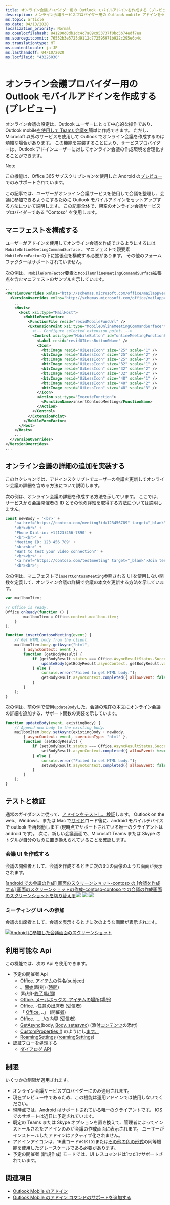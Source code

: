 ```yaml
---
title: オンライン会議プロバイダー用の Outlook モバイルアドインを作成する (プレビュー)
description: オンライン会議サービスプロバイダー用の Outlook mobile アドインをセットアップする方法について説明します。
ms.topic: article
ms.date: 04/10/2020
localization_priority: Normal
ms.openlocfilehash: 841200d8db1dc4c7a89c953737f0bc5b74edf7ea
ms.sourcegitcommit: 76552b3e5725d9112c772595971b922c295e6b4c
ms.translationtype: MT
ms.contentlocale: ja-JP
ms.lasthandoff: 04/10/2020
ms.locfileid: "43226030"
---
```

# <a name="create-an-outlook-mobile-add-in-for-an-online-meeting-provider-preview"></a>オンライン会議プロバイダー用の Outlook モバイルアドインを作成する (プレビュー)

オンライン会議の設定は、Outlook ユーザーにとって中心的な操作であり、Outlook mobile[を使用して Teams 会議を](/microsoftteams/teams-add-in-for-outlook)簡単に作成できます。 ただし、Microsoft 以外のサービスを使用して Outlook でオンライン会議を作成するのは煩雑な場合があります。 この機能を実装することにより、サービスプロバイダーは、Outlook アドインユーザーに対してオンライン会議の作成環境を合理化することができます。

> [!NOTE]
> この機能は、Office 365 サブスクリプションを使用した Android の[プレビュー](../reference/objectmodel/preview-requirement-set/outlook-requirement-set-preview.md)でのみサポートされています。

この記事では、ユーザーがオンライン会議サービスを使用して会議を整理し、会議に参加できるようにするために Outlook モバイルアドインをセットアップする方法について説明します。 この記事全体で、架空のオンライン会議サービスプロバイダーである "Contoso" を使用します。

## <a name="configure-the-manifest"></a>マニフェストを構成する

ユーザーがアドインを使用してオンライン会議を作成できるようにするには`MobileOnlineMeetingCommandSurface` 、マニフェストで親要素`MobileFormFactor`の下に拡張点を構成する必要があります。 その他のフォームファクターはサポートされていません。

次の例は、 `MobileFormFactor`要素と`MobileOnlineMeetingCommandSurface`拡張点を含むマニフェストのサンプルを示しています。

```xml
...
<VersionOverrides xmlns="http://schemas.microsoft.com/office/mailappversionoverrides" xsi:type="VersionOverridesV1_0">
  <VersionOverrides xmlns="http://schemas.microsoft.com/office/mailappversionoverrides/1.1" xsi:type="VersionOverridesV1_1">
    ...
    <Hosts>
      <Host xsi:type="MailHost">
        <MobileFormFactor>
          <FunctionFile resid="residMobileFuncUrl" />
          <ExtensionPoint xsi:type="MobileOnlineMeetingCommandSurface">
            <!-- Configure selected extension point. -->
            <Control xsi:type="MobileButton" id="onlineMeetingFunctionButton">
              <Label resid="residUILessButton0Name" />
              <Icon>
                <bt:Image resid="UiLessIcon" size="25" scale="1" />
                <bt:Image resid="UiLessIcon" size="25" scale="2" />
                <bt:Image resid="UiLessIcon" size="25" scale="3" />
                <bt:Image resid="UiLessIcon" size="32" scale="1" />
                <bt:Image resid="UiLessIcon" size="32" scale="2" />
                <bt:Image resid="UiLessIcon" size="32" scale="2" />
                <bt:Image resid="UiLessIcon" size="48" scale="1" />
                <bt:Image resid="UiLessIcon" size="48" scale="2" />
                <bt:Image resid="UiLessIcon" size="48" scale="3" />
              </Icon>
              <Action xsi:type="ExecuteFunction">
                <FunctionName>insertContosoMeeting</FunctionName>
              </Action>
            </Control>
          </ExtensionPoint>
        </MobileFormFactor>
      </Host>
    </Hosts>
    ...
  </VersionOverrides>
</VersionOverrides>
...
```

## <a name="implement-adding-online-meeting-details"></a>オンライン会議の詳細の追加を実装する

このセクションでは、アドインスクリプトでユーザーの会議を更新してオンライン会議の詳細を含める方法について説明します。

次の例は、オンライン会議の詳細を作成する方法を示しています。 ここでは、サービスから会議開催者の ID とその他の詳細を取得する方法については説明しません。

```js
const newBody = '<br>' +
    '<a href="https://contoso.com/meeting?id=123456789" target="_blank">Join Contoso meeting</a>' +
    '<br><br>' +
    'Phone Dial-in: +1(123)456-7890' +
    '<br><br>' +
    'Meeting ID: 123 456 789' +
    '<br><br>' +
    'Want to test your video connection?' +
    '<br><br>' +
    '<a href="https://contoso.com/testmeeting" target="_blank">Join test meeting</a>' +
    '<br><br>';
```

次の例は、マニフェストで`insertContosoMeeting`参照される UI を使用しない関数を定義して、オンライン会議の詳細で会議の本文を更新する方法を示しています。

```js
var mailboxItem;

// Office is ready.
Office.onReady(function () {
        mailboxItem = Office.context.mailbox.item;
    }
);

function insertContosoMeeting(event) {
    // Get HTML body from the client.
    mailboxItem.body.getAsync("html",
        { asyncContext: event },
        function (getBodyResult) {
            if (getBodyResult.status === Office.AsyncResultStatus.Succeeded) {
                updateBody(getBodyResult.asyncContext, getBodyResult.value);
            } else {
                console.error("Failed to get HTML body.");
                getBodyResult.asyncContext.completed({ allowEvent: false });
            }
        }
    );
}
```

次の例は、前の例で使用`updateBody`した、会議の現在の本文にオンライン会議の詳細を追加する、サポート関数の実装を示しています。

```js
function updateBody(event, existingBody) {
    // Append new body to the existing body.
    mailboxItem.body.setAsync(existingBody + newBody,
        { asyncContext: event, coercionType: "html" },
        function (setBodyResult) {
            if (setBodyResult.status === Office.AsyncResultStatus.Succeeded) {
                setBodyResult.asyncContext.completed({ allowEvent: true });
            } else {
                console.error("Failed to set HTML body.");
                setBodyResult.asyncContext.completed({ allowEvent: false });
            }
        }
    );
}
```

## <a name="testing-and-validation"></a>テストと検証

通常のガイダンスに従って、[アドインをテストし、検証](testing-and-tips.md)します。 Outlook on the web、Windows、または Mac で[サイド](sideload-outlook-add-ins-for-testing.md)ロード後に、android モバイルデバイスで outlook を再起動します (現時点でサポートされている唯一のクライアントは android です)。 次に、新しい会議画面で、Microsoft Teams または Skype のトグルが自分のものに置き換えられていることを確認します。

### <a name="create-meeting-ui"></a>会議 UI を作成する

会議の開催者として、会議を作成するときに次の3つの画像のような画面が表示されます。

[[android での会議の作成] 画面のスクリーンショット-contoso の [会議を作成する] 画面のスクリーンショットの作成-contoso-contoso での会議の作成画面のスクリーンショットを切り替える![](../images/outlook-android-create-online-meeting-load.png)](../images/outlook-android-create-online-meeting-load-expanded.png#lightbox) [ ![](../images/outlook-android-create-online-meeting-off.png)](../images/outlook-android-create-online-meeting-off-expanded.png#lightbox) [ ![](../images/outlook-android-create-online-meeting-on.png)](../images/outlook-android-create-online-meeting-on-expanded.png#lightbox)

### <a name="join-meeting-ui"></a>ミーティング UI への参加

会議の出席者として、会議を表示するときに次のような画面が表示されます。

[![Android に参加した会議画面のスクリーンショット](../images/outlook-android-join-online-meeting-view.png)](../images/outlook-android-join-online-meeting-view-expanded.png#lightbox)

## <a name="available-apis"></a>利用可能な Api

この機能では、次の Api を使用できます。

- 予定の開催者 Api
  - [Office. アイテムの件名](/javascript/api/outlook/office.appointmentcompose?view=outlook-js-preview#subject)([subject](/javascript/api/outlook/office.subject?view=outlook-js-preview))
  - 。[開始](/javascript/api/outlook/office.appointmentcompose?view=outlook-js-preview#start)(時刻) ([時間](/javascript/api/outlook/office.time?view=outlook-js-preview))
  - (時刻)-[終了](/javascript/api/outlook/office.appointmentcompose?view=outlook-js-preview#end)([時間](/javascript/api/outlook/office.time?view=outlook-js-preview))
  - [Office. メールボックス. アイテムの場所](/javascript/api/outlook/office.appointmentcompose?view=outlook-js-preview#location)([場所](/javascript/api/outlook/office.location?view=outlook-js-preview))
  - [Office.](/javascript/api/outlook/office.appointmentcompose?view=outlook-js-preview#optionalattendees) -任意の出席者 ([受信者](/javascript/api/outlook/office.recipients?view=outlook-js-preview))
  - 「 [Office.](/javascript/api/outlook/office.appointmentcompose?view=outlook-js-preview#organizer) ..」 (開催[者](/javascript/api/outlook/office.organizer?view=outlook-js-preview))
  - [Office.](/javascript/api/outlook/office.appointmentcompose?view=outlook-js-preview#requiredattendees) ....../の内容 ([受信者](/javascript/api/outlook/office.recipients?view=outlook-js-preview))
  - [GetAsync](/javascript/api/outlook/office.body?view=outlook-js-preview#getasync-coerciontype--options--callback-)(body, [Body, setasync](/javascript/api/outlook/office.body?view=outlook-js-preview#setasync-data--options--callback-)) (添付[コンテンツ](/javascript/api/outlook/office.appointmentcompose?view=outlook-js-preview#body)の添付)
  - [CustomProperties (](/javascript/api/outlook/office.customproperties?view=outlook-js-preview)) のようにし[ます。](/javascript/api/outlook/office.appointmentcompose?view=outlook-js-preview#loadcustompropertiesasync-callback--usercontext-)
  - [RoamingSettings](../reference/objectmodel/preview-requirement-set/office.context.md?view=outlook-js-preview#roamingsettings-roamingsettings) ([roamingSettings](/javascript/api/outlook/office.roamingsettings?view=outlook-js-preview))
- 認証フローを処理する
  - [ダイアログ API](../develop/dialog-api-in-office-add-ins.md)

## <a name="restrictions"></a>制限

いくつかの制限が適用されます。

- オンライン会議サービスプロバイダーにのみ適用されます。
- 現在プレビュー中であるため、この機能は運用アドインでは使用しないでください。
- 現時点では、Android はサポートされている唯一のクライアントです。 IOS でのサポートは近日に予定されています。
- 既定の Teams または Skype オプションを置き換えて、管理者によってインストールされたアドインのみが会議の作成画面に表示されます。 ユーザーがインストールしたアドインはアクティブ化されません。
- アドインアイコンは、16進コード`#919191`または[その他の色の形式](https://convertingcolors.com/hex-color-919191.html)の同等機能を使用したグレースケールである必要があります。
- 予定の開催者 (新規作成) モードでは、UI レスコマンドは1つだけサポートされています。

## <a name="see-also"></a>関連項目

- [Outlook Mobile のアドイン](outlook-mobile-addins.md)
- [Outlook Mobile のアドイン コマンドのサポートを追加する](add-mobile-support.md)
